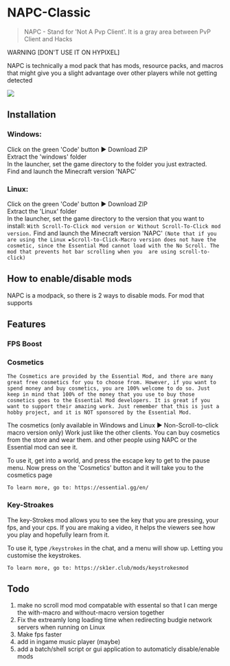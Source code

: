 # NAPC-Classic

> NAPC - Stand for 'Not A Pvp Client'. It is a gray area between PvP Client and Hacks

WARNING [DON'T USE IT ON HYPIXEL]

NAPC is technically a mod pack that has mods, resource packs, and macros that might give you a slight advantage over other players while not getting detected

![](header.png)
##  Installation
### Windows:

Click on the green 'Code' button ► Download ZIP  
Extract the 'windows' folder  
In the launcher, set the game directory to the folder you just extracted.  
Find and launch the Minecraft version 'NAPC'

###  Linux:
Click on the green 'Code' button ► Download ZIP  
Extract the 'Linux' folder  
In the launcher, set the game directory to the version that you want to install:
``` With Scroll-To-Click mod version or Without Scroll-To-Click mod version. ```
Find and launch the Minecraft version 'NAPC'
```(Note that if you are using the Linux ►Scroll-to-Click-Macro version does not have the cosmetic, since the Essential Mod cannot load with the No Scroll. The mod that prevents hot bar scrolling when you  are using scroll-to-click)```

## How to enable/disable mods

NAPC is a modpack, so there is 2 ways to disable mods.
For mod that supports 

##  Features

### FPS Boost

### Cosmetics
``` The Cosmetics are provided by the Essential Mod, and there are many great free cosmetics for you to choose from. However, if you want to spend money and buy cosmetics, you are 100% welcome to do so. Just keep in mind that 100% of the money that you use to buy those cosmetics goes to the Essential Mod developers. It is great if you want to support their amazing work. Just remember that this is just a hobby project, and it is NOT sponsored by the Essential Mod. ```

The cosmetics (only available in Windows and Linux ► Non-Scroll-to-click macro version only) Work just like the other clients. You can buy cosmetics from the store and wear them. and other people using NAPC or the Essential mod can see it.

To use it, get into a world, and press the escape key to get to the pause menu. Now press on the 'Cosmetics' button and it will take you to the cosmetics page

``` To learn more, go to: https://essential.gg/en/ ``` 

### Key-Stroakes

The key-Strokes mod allows you to see the key that you are pressing, your fps, and your cps.
If you are making a video, it helps the viewers see how you play and hopefully learn from it. 

To use it, type ``` /keystrokes ```  in the chat, and a menu will show up. Letting you customise the keystrokes.

``` To learn more, go to: https://sk1er.club/mods/keystrokesmod ``` 

## Todo 
1. make no scroll mod mod compatable with essental so that I can merge the with-macro and without-macro version together
2. Fix the extreamly long loading time when redirecting budgie network servers when running on Linux
3. Make fps faster
4. add in ingame music player (maybe)
5. add a batch/shell script or gui application to automaticly disable/enable mods

